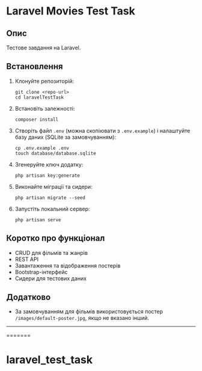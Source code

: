 # Laravel Movies Test Task

## Опис

Тестове завдання на Laravel.

## Встановлення

1. Клонуйте репозиторій:
	```
	git clone <repo-url>
	cd laravelTestTask
	```
2. Встановіть залежності:
	```
	composer install
	```
3. Створіть файл `.env` (можна скопіювати з `.env.example`) і налаштуйте базу даних (SQLite за замовчуванням):
	```
	cp .env.example .env
	touch database/database.sqlite
	```
4. Згенеруйте ключ додатку:
	```
	php artisan key:generate
	```
5. Виконайте міграції та сидери:
	```
	php artisan migrate --seed
	```
6. Запустіть локальний сервер:
	```
	php artisan serve
	```

## Коротко про функціонал
- CRUD для фільмів та жанрів
- REST API
- Завантаження та відображення постерів
- Bootstrap-інтерфейс
- Сидери для тестових даних

## Додатково
- За замовчуванням для фільмів використовується постер `/images/default-poster.jpg`, якщо не вказано інший.

---

=======
# laravel_test_task
